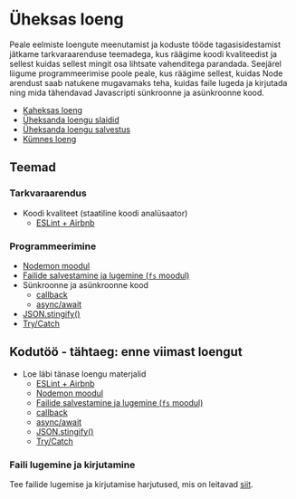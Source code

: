 # Üheksas loeng

Peale eelmiste loengute meenutamist ja koduste tööde tagasisidestamist jätkame tarkvaraarenduse teemadega, kus räägime koodi kvaliteedist ja sellest kuidas sellest mingit osa lihtsate vahenditega parandada. Seejärel liigume programmeerimise poole peale, kus räägime sellest, kuidas Node arendust saab natukene mugavamaks teha, kuidas faile lugeda ja kirjutada ning mida tähendavad Javascripti sünkroonne ja asünkroonne kood.

- [Kaheksas loeng](../Lesson-08/README.md)
- [Üheksanda loengu slaidid](Slides.md)
- [Üheksanda loengu salvestus]()
- [Kümnes loeng](../Lesson-10/README.md)

## Teemad

### Tarkvaraarendus

- Koodi kvaliteet (staatiline koodi analüsaator)
  - [ESLint + Airbnb](../../../Subjects/Software-Development/Topics/ESLint/README.md)

### Programmeerimine

- [Nodemon moodul](../../../Subjects/Programming-Basics/Topics/Nodemon/README.md)
- [Failide salvestamine ja lugemine (`fs` moodul)](../../../Subjects/Programming-Basics/Topics/Modules-Built-In/README.md#fs-moodul)
- Sünkroonne ja asünkroonne kood
  - [callback](../../../Subjects/Programming-Basics/Topics/Callback/README.md)
  - [async/await](../../../Subjects/Programming-Basics/Topics/Async-Await/README.md)
- [JSON.stingify()](../../../Subjects/Programming-Basics/Topics/JSON/README.md#jsonstringify)
- [Try/Catch](../../../Subjects/Programming-Basics/Topics/Try-Catch-Finally/README.md)

## Kodutöö - tähtaeg: enne viimast loengut

- Loe läbi tänase loengu materjalid
  - [ESLint + Airbnb](../../../Subjects/Software-Development/Topics/ESLint/README.md)
  - [Nodemon moodul](../../../Subjects/Programming-Basics/Topics/Nodemon/README.md)
  - [Failide salvestamine ja lugemine (`fs` moodul)](../../../Subjects/Programming-Basics/Topics/Modules-Built-In/README.md#fs-moodul)
  - [callback](../../../Subjects/Programming-Basics/Topics/Callback/README.md)
  - [async/await](../../../Subjects/Programming-Basics/Topics/Async-Await/README.md)
  - [JSON.stingify()](../../../Subjects/Programming-Basics/Topics/JSON/README.md#jsonstringify)
  - [Try/Catch](../../../Subjects/Programming-Basics/Topics/Try-Catch-Finally/README.md)

### Faili lugemine ja kirjutamine

Tee failide lugemise ja kirjutamise harjutused, mis on leitavad [siit](../../../Subjects/Programming-Basics/Topics/Modules-Built-In/README.md#harjutused).
